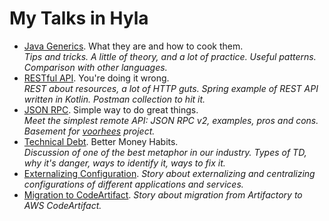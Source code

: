 # My Talks in Hyla

* [Java Generics](https://github.com/dantonyuk/java-generics-presentation).
  What they are and how to cook them.\
  _Tips and tricks. A little of theory, and a lot of practice. Useful patterns.
  Comparison with other languages._
* [RESTful API](https://github.com/dantonyuk/rest-api-presentation).
  You're doing it wrong.\
  _REST about resources, a lot of HTTP guts. Spring example of REST API written
  in Kotlin. Postman collection to hit it._
* [JSON RPC](https://github.com/dantonyuk/jsonrpc-api-presentation).
  Simple way to do great things.\
  _Meet the simplest remote API: JSON RPC v2, examples, pros and cons. Basement
  for [voorhees](https://github.com/dantonyuk/voorhees) project._
* [Technical Debt](https://github.com/dantonyuk/technical-debt-presentation).
  Better Money Habits.\
  _Discussion of one of the best metaphor in our industry. Types of TD, why it's
  danger, ways to identify it, ways to fix it._
* [Externalizing Configuration](doc/Externalizing-Configuration.pptx).
  _Story about externalizing and centralizing configurations of
  different applications and services._
* [Migration to CodeArtifact](doc/CodeArtifact-Migration.pptx).
  _Story about migration from Artifactory to AWS CodeArtifact._
